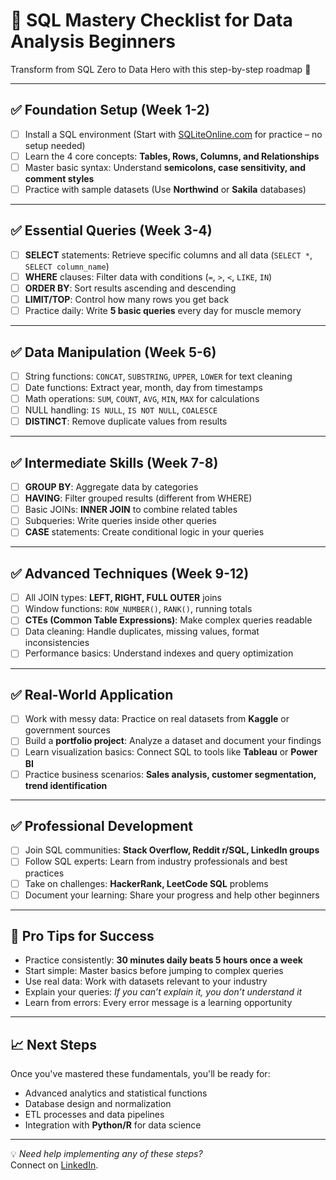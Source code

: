 # 📘 SQL Mastery Checklist for Data Analysis Beginners
Transform from SQL Zero to Data Hero with this step-by-step roadmap 🚀  

---

## ✅ Foundation Setup (Week 1-2)
- [ ] Install a SQL environment (Start with [SQLiteOnline.com](https://sqliteonline.com) for practice – no setup needed)  
- [ ] Learn the 4 core concepts: **Tables, Rows, Columns, and Relationships**  
- [ ] Master basic syntax: Understand **semicolons, case sensitivity, and comment styles**  
- [ ] Practice with sample datasets (Use **Northwind** or **Sakila** databases)  

---

## ✅ Essential Queries (Week 3-4)
- [ ] **SELECT** statements: Retrieve specific columns and all data (`SELECT *`, `SELECT column_name`)  
- [ ] **WHERE** clauses: Filter data with conditions (`=`, `>`, `<`, `LIKE`, `IN`)  
- [ ] **ORDER BY**: Sort results ascending and descending  
- [ ] **LIMIT/TOP**: Control how many rows you get back  
- [ ] Practice daily: Write **5 basic queries** every day for muscle memory  

---

## ✅ Data Manipulation (Week 5-6)
- [ ] String functions: `CONCAT`, `SUBSTRING`, `UPPER`, `LOWER` for text cleaning  
- [ ] Date functions: Extract year, month, day from timestamps  
- [ ] Math operations: `SUM`, `COUNT`, `AVG`, `MIN`, `MAX` for calculations  
- [ ] NULL handling: `IS NULL`, `IS NOT NULL`, `COALESCE`  
- [ ] **DISTINCT**: Remove duplicate values from results  

---

## ✅ Intermediate Skills (Week 7-8)
- [ ] **GROUP BY**: Aggregate data by categories  
- [ ] **HAVING**: Filter grouped results (different from WHERE)  
- [ ] Basic JOINs: **INNER JOIN** to combine related tables  
- [ ] Subqueries: Write queries inside other queries  
- [ ] **CASE** statements: Create conditional logic in your queries  

---

## ✅ Advanced Techniques (Week 9-12)
- [ ] All JOIN types: **LEFT, RIGHT, FULL OUTER** joins  
- [ ] Window functions: `ROW_NUMBER()`, `RANK()`, running totals  
- [ ] **CTEs (Common Table Expressions)**: Make complex queries readable  
- [ ] Data cleaning: Handle duplicates, missing values, format inconsistencies  
- [ ] Performance basics: Understand indexes and query optimization  

---

## ✅ Real-World Application
- [ ] Work with messy data: Practice on real datasets from **Kaggle** or government sources  
- [ ] Build a **portfolio project**: Analyze a dataset and document your findings  
- [ ] Learn visualization basics: Connect SQL to tools like **Tableau** or **Power BI**  
- [ ] Practice business scenarios: **Sales analysis, customer segmentation, trend identification**  

---

## ✅ Professional Development
- [ ] Join SQL communities: **Stack Overflow, Reddit r/SQL, LinkedIn groups**  
- [ ] Follow SQL experts: Learn from industry professionals and best practices  
- [ ] Take on challenges: **HackerRank, LeetCode SQL** problems  
- [ ] Document your learning: Share your progress and help other beginners  

---

## 🎯 Pro Tips for Success
- Practice consistently: **30 minutes daily beats 5 hours once a week**  
- Start simple: Master basics before jumping to complex queries  
- Use real data: Work with datasets relevant to your industry  
- Explain your queries: *If you can’t explain it, you don’t understand it*  
- Learn from errors: Every error message is a learning opportunity  

---

## 📈 Next Steps
Once you've mastered these fundamentals, you'll be ready for:  
- Advanced analytics and statistical functions  
- Database design and normalization  
- ETL processes and data pipelines  
- Integration with **Python/R** for data science  

---

💡 *Need help implementing any of these steps?*  
Connect on [LinkedIn](https://www.linkedin.com/in/vishnu-choudhary/).  
